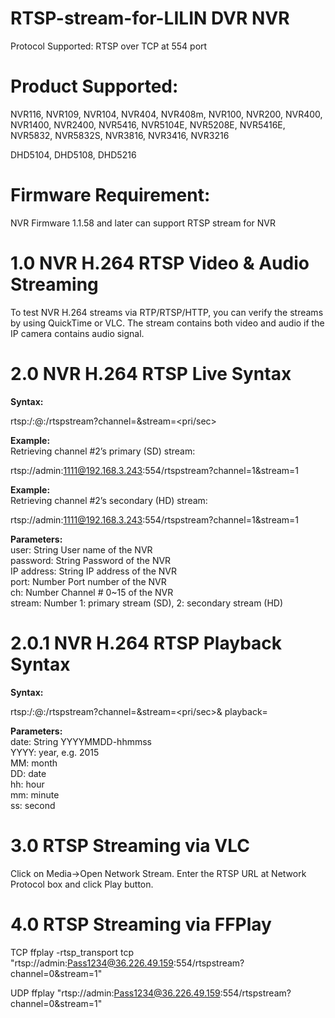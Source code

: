 # RTSP-stream-for-LILIN DVR NVR

Protocol Supported:
RTSP over TCP at 554 port

# Product Supported:
NVR116, NVR109, NVR104, NVR404, NVR408m, NVR100, NVR200, NVR400, NVR1400, NVR2400, NVR5416, NVR5104E, NVR5208E, NVR5416E, NVR5832, NVR5832S, NVR3816, NVR3416, NVR3216

DHD5104, DHD5108, DHD5216

# Firmware Requirement:
NVR Firmware 1.1.58 and later can support RTSP stream for NVR

# 1.0  NVR H.264 RTSP Video & Audio Streaming

To test NVR H.264 streams via RTP/RTSP/HTTP, you can verify the streams by using QuickTime or VLC.  The stream contains both video and audio if the IP camera contains audio signal.

# 2.0  NVR H.264 RTSP Live Syntax

**Syntax:**

rtsp:/<user>:<password>@<IP address>:<port>/rtspstream?channel=<ch>&stream=<pri/sec>

**Example:** <BR>
Retrieving channel #2’s primary (SD) stream:

rtsp://admin:1111@192.168.3.243:554/rtspstream?channel=1&stream=1

**Example:** <BR>
Retrieving channel #2’s secondary (HD) stream:

rtsp://admin:1111@192.168.3.243:554/rtspstream?channel=1&stream=1

**Parameters:** <BR>
user:	String	User name of the NVR <BR>
password:	String	Password of the NVR <BR>
IP address:	String	IP address of the NVR <BR>
port:	Number	Port number of the NVR <BR>
ch:	Number	Channel # 0~15 of the NVR <BR>
stream:	Number 1: primary stream (SD), 2: secondary stream (HD)

# 2.0.1  NVR H.264 RTSP Playback Syntax
 
**Syntax:** <BR>

rtsp:/<user>:<password>@<IP address>:<port>/rtspstream?channel=<ch>&stream=<pri/sec>&
playback=<date>

**Parameters:** <BR>
date:	String	YYYYMMDD-hhmmss <BR>
YYYY: year, e.g. 2015 <BR>
MM: month <BR>
DD: date <BR>
hh: hour <BR>
mm: minute <BR>
ss: second   <BR>

# 3.0  RTSP Streaming via VLC
Click on Media->Open Network Stream.  Enter the RTSP URL at Network Protocol box and click Play button.

# 4.0  RTSP Streaming via FFPlay
TCP
ffplay -rtsp_transport tcp "rtsp://admin:Pass1234@36.226.49.159:554/rtspstream?channel=0&stream=1"

UDP
ffplay "rtsp://admin:Pass1234@36.226.49.159:554/rtspstream?channel=0&stream=1"



